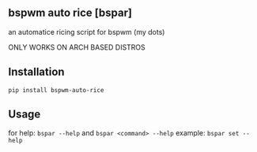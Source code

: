 ## bspwm auto rice [bspar]
an automatice ricing script for bspwm (my dots)

ONLY WORKS ON ARCH BASED DISTROS

## Installation
```pip install bspwm-auto-rice```

## Usage
for help:
```bspar --help```
and 
```bspar <command> --help```
example:
```bspar set --help```